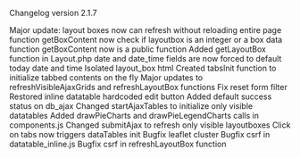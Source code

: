 Changelog version 2.1.7
 
Major update: layout boxes now can refresh without reloading entire page
function getBoxContent now check if layoutbox is an integer or a box data
function getBoxContent now is a public function
Added getLayoutBox function in Layout.php
date and date_time fields are now forced to default today date and time
Isolated layout_box html
Created tabsInit function to initialize tabbed contents on the fly
Major updates to refreshVisibleAjaxGrids and refreshLayoutBox functions
Fix reset form filter
Restored inline datatable hardcoded edit button
Added default success status on db_ajax
Changed startAjaxTables to initialize only visible datatables
Added drawPieCharts and drawPieLegendCharts calls in components.js
Changed submitAjax to refresh only visible layoutboxes
Click on tabs now triggers dataTables init
Bugfix leaflet cluster
Bugfix csrf in datatable_inline.js
Bugfix csrf in refreshLayoutBox function
